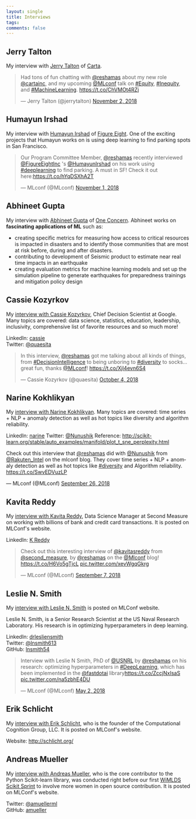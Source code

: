 ```yaml
---
layout: single
title: Interviews
tags: 
comments: false
---
```


## Jerry Talton
My interview with [Jerry Talton](https://mlconf.com/interview-with-jerry-talton-director-of-data-machine-learning-carta/) of [Carta](https://carta.com).   

<p>
<blockquote class="twitter-tweet" data-lang="en"><p lang="en" dir="ltr">Had tons of fun chatting with <a href="https://twitter.com/reshamas?ref_src=twsrc%5Etfw">@reshamas</a> about my new role <a href="https://twitter.com/cartainc?ref_src=twsrc%5Etfw">@cartainc</a>, and my upcoming <a href="https://twitter.com/MLconf?ref_src=twsrc%5Etfw">@MLconf</a> talk on <a href="https://twitter.com/hashtag/Equity?src=hash&amp;ref_src=twsrc%5Etfw">#Equity</a>, <a href="https://twitter.com/hashtag/Inequity?src=hash&amp;ref_src=twsrc%5Etfw">#Inequity</a>, and <a href="https://twitter.com/hashtag/MachineLearning?src=hash&amp;ref_src=twsrc%5Etfw">#MachineLearning</a>. <a href="https://t.co/ChVMOt4RZj">https://t.co/ChVMOt4RZj</a></p>&mdash; Jerry Talton (@jerrytalton) <a href="https://twitter.com/jerrytalton/status/1058468369337405440?ref_src=twsrc%5Etfw">November 2, 2018</a></blockquote>
<script async src="https://platform.twitter.com/widgets.js" charset="utf-8"></script>
</p>

## Humayun Irshad
My interview with [Humayun Irshad](https://mlconf.com/interview-with-humayun-irshad-leveraging-street-view-imagery-and-deep-learning-models-to-build-parking-augmented-maps/) of [Figure Eight](https://www.figure-eight.com).  One of the exciting projects that Humayun works on is using deep learning to find parking spots in San Francisco.

<p>
  <blockquote class="twitter-tweet" data-lang="en"><p lang="en" dir="ltr">Our Program Committee Member, <a href="https://twitter.com/reshamas?ref_src=twsrc%5Etfw">@reshamas</a> recently interviewed <a href="https://twitter.com/FigureEightInc?ref_src=twsrc%5Etfw">@FigureEightInc</a> &#39;s <a href="https://twitter.com/HumayunIrshad?ref_src=twsrc%5Etfw">@HumayunIrshad</a> on his work using <a href="https://twitter.com/hashtag/deeplearning?src=hash&amp;ref_src=twsrc%5Etfw">#deeplearning</a> to find parking. A must in SF! Check it out here:<a href="https://t.co/hYqDSXhA2T">https://t.co/hYqDSXhA2T</a></p>&mdash; MLconf (@MLconf) <a href="https://twitter.com/MLconf/status/1058092046727045120?ref_src=twsrc%5Etfw">November 1, 2018</a></blockquote>
<script async src="https://platform.twitter.com/widgets.js" charset="utf-8"></script>
</p>

## Abhineet Gupta
My interview with [Abhineet Gupta](https://mlconf.com/interview-with-abhineet-gupta-resilience-engineering-lead-at-one-concern-by-reshama-shaikh-program-committee-member/) of [One Concern](https://www.oneconcern.com).  Abhineet works on **fascinating applications of ML** such as:
- creating specific metrics for measuring how access to critical resources is impacted in disasters and to identify those communities that are most at risk before, during and after disasters.
- contributing to development of Seismic product to estimate near real time impacts in an earthquake
- creating evaluation metrics for machine learning models and set up the simulation pipeline to generate earthquakes for preparedness trainings and mitigation policy design


## Cassie Kozyrkov
My [interview with Cassie Kozyrkov](https://mlconf.com/interview-with-cassie-kozyrkov-chief-decision-scientist-at-google-by-reshama-shaikh-program-committee-member/), Chief Decision Scientist at Google.  Many topics are covered:  data science, statistics, education, leadership, inclusivity, comprehensive list of favorite resources and so much more!

LinkedIn: [cassie](https://www.linkedin.com/in/cassie-kozyrkov-9531919/)  
Twitter: [@quaesita](https://twitter.com/quaesita)

<p>
<blockquote class="twitter-tweet" data-lang="en"><p lang="en" dir="ltr">In this interview, <a href="https://twitter.com/reshamas?ref_src=twsrc%5Etfw">@reshamas</a> got me talking about all kinds of things, from <a href="https://twitter.com/hashtag/DecisionIntelligence?src=hash&amp;ref_src=twsrc%5Etfw">#DecisionIntelligence</a> to being unboring to <a href="https://twitter.com/hashtag/diversity?src=hash&amp;ref_src=twsrc%5Etfw">#diversity</a> to socks... great fun, thanks <a href="https://twitter.com/MLconf?ref_src=twsrc%5Etfw">@MLconf</a>! <a href="https://t.co/Xjl4evn6S4">https://t.co/Xjl4evn6S4</a></p>&mdash; Cassie Kozyrkov (@quaesita) <a href="https://twitter.com/quaesita/status/1047905972407214080?ref_src=twsrc%5Etfw">October 4, 2018</a></blockquote>
<script async src="https://platform.twitter.com/widgets.js" charset="utf-8"></script>



</p>

## Narine Kokhlikyan
My [interview with Narine Kokhlikyan](https://mlconf.com/interview-with-narine-kokhlikyan-machine-learning-engineer-at-slice-technologies-inc-by-reshama-shaikh-program-committee-member/).  Many topics are covered:  time series + NLP + anomaly detection as well as hot topics like diversity and algorithm reliability.

LinkedIn: [narine](https://www.linkedin.com/in/narine-kokhlikyan-88916721/)
Twitter: [@Nunushik](https://twitter.com/Nunushik)
Reference: http://scikit-learn.org/stable/auto_examples/manifold/plot_t_sne_perplexity.html

<p
<blockquote class="twitter-tweet" data-lang="en"><p lang="en" dir="ltr">Check out this interview that <a href="https://twitter.com/reshamas?ref_src=twsrc%5Etfw">@reshamas</a> did with <a href="https://twitter.com/Nunushik?ref_src=twsrc%5Etfw">@Nunushik</a> from <a href="https://twitter.com/Rakuten_Intel?ref_src=twsrc%5Etfw">@Rakuten_Intel</a> on the mlconf blog. They cover time series + NLP + anomaly detection as well as hot topics like <a href="https://twitter.com/hashtag/diversity?src=hash&amp;ref_src=twsrc%5Etfw">#diversity</a> and Algorithm reliability. <a href="https://t.co/SwvEDVuzLP">https://t.co/SwvEDVuzLP</a></p>&mdash; MLconf (@MLconf) <a href="https://twitter.com/MLconf/status/1045044245789212673?ref_src=twsrc%5Etfw">September 26, 2018</a></blockquote>
<script async src="https://platform.twitter.com/widgets.js" charset="utf-8"></script>
</p>


## Kavita Reddy
My [interview with Kavita Reddy](https://mlconf.com/interview-with-kavita-reddy-data-science-manager-at-second-measure-by-reshama-shaikh-program-committee-member/), Data Science Manager at Second Measure on working with billions of bank and credit card transactions.  It is posted on MLConf's website. 

LinkedIn:  [K Reddy](https://www.linkedin.com/in/kavita-reddy-725b3827/)

<p>
  <blockquote class="twitter-tweet" data-lang="en"><p lang="en" dir="ltr">Check out this interesting interview of <a href="https://twitter.com/kavitasreddy?ref_src=twsrc%5Etfw">@kavitasreddy</a> from <a href="https://twitter.com/second_measure?ref_src=twsrc%5Etfw">@second_measure</a>, by <a href="https://twitter.com/reshamas?ref_src=twsrc%5Etfw">@reshamas</a> on the <a href="https://twitter.com/MLconf?ref_src=twsrc%5Etfw">@Mlconf</a> blog! <a href="https://t.co/H6Vo5gTjcL">https://t.co/H6Vo5gTjcL</a> <a href="https://t.co/xevWgqGkrg">pic.twitter.com/xevWgqGkrg</a></p>&mdash; MLconf (@MLconf) <a href="https://twitter.com/MLconf/status/1038163162879545344?ref_src=twsrc%5Etfw">September 7, 2018</a></blockquote>
<script async src="https://platform.twitter.com/widgets.js" charset="utf-8"></script>
</p>


## Leslie N. Smith
My [interview with Leslie N. Smith](https://mlconf.com/interview-with-leslie-n-smith-phd-senior-research-scientist-at-the-us-naval-research-laboratory-by-reshama-shaikh-program-committee-member/) is posted on MLConf website.

Leslie N. Smith, is a Senior Research Scientist at the US Naval Research Laboratory.  His research is in optimizing hyperparameters in deep learning.  

LinkedIn:  [drlesliensmith](https://www.linkedin.com/in/drlesliensmith/)  
Twitter:  [@lnsmith613](https://twitter.com/lnsmith613)  
GitHub:  [lnsmith54](https://github.com/lnsmith54)

<p>
  <blockquote class="twitter-tweet" data-lang="en"><p lang="en" dir="ltr">Interview with Leslie N Smith, PhD of <a href="https://twitter.com/USNRL?ref_src=twsrc%5Etfw">@USNRL</a> by <a href="https://twitter.com/reshamas?ref_src=twsrc%5Etfw">@reshamas</a> on his research:  optimizing hyperparameters in <a href="https://twitter.com/hashtag/DeepLearning?src=hash&amp;ref_src=twsrc%5Etfw">#DeepLearning</a>, which has been implemented in the <a href="https://twitter.com/fastdotai?ref_src=twsrc%5Etfw">@fastdotai</a> library<a href="https://t.co/ZccjNxIsaS">https://t.co/ZccjNxIsaS</a> <a href="https://t.co/na5zbhE4DU">pic.twitter.com/na5zbhE4DU</a></p>&mdash; MLconf (@MLconf) <a href="https://twitter.com/MLconf/status/991697521029201920?ref_src=twsrc%5Etfw">May 2, 2018</a></blockquote>
<script async src="https://platform.twitter.com/widgets.js" charset="utf-8"></script>
</p>

## Erik Schlicht
My [interview with Erik Schlicht](https://mlconf.com/interview-erik-schlicht-founder-computational-cognition-group-c2-g-llc-reshama-shaikh/), who is the founder of the Computational Cognition Group, LLC.   It is posted on MLConf's website. 

Website:  http://schlicht.org/
  
## Andreas Mueller
My [interview with Andreas Mueller](https://mlconf.com/interview-andreas-muller-lecturer-columbia-university-core-contributor-scikit-learn-reshama-shaikh/), who is the core contributor to the Python Scikit-learn library, was conducted right before our first [WiMLDS Scikit Sprint](https://github.com/WiMLDS/scikit-sprint) to involve more women in open source contribution.  It is posted on MLConf's website.  

Twitter:  [@amuellerml](https://twitter.com/amuellerml)  
GitHub:  [amueller](https://github.com/amueller)

